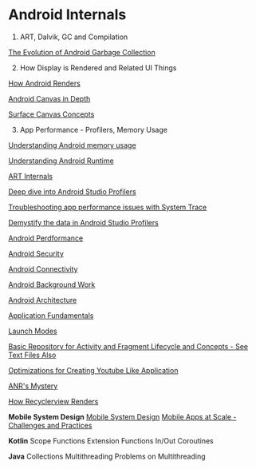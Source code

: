 # Android Internals

1. ART, Dalvik, GC and Compilation

[The Evolution of Android Garbage Collection](https://www.youtube.com/watch?v=oKMsPrDMprE)

2. How Display is Rendered and Related UI Things

[How Android Renders](https://www.youtube.com/watch?v=zdQRIYOST64)

[Android Canvas in Depth](https://www.youtube.com/watch?v=jlKrTTdTCUE)

[Surface Canvas Concepts](https://stackoverflow.com/questions/4576909/understanding-canvas-and-surface-concepts)

3. App Performance - Profilers, Memory Usage

[Understanding Android memory usage](https://www.youtube.com/watch?v=w7K0jio8afM)

[Understanding Android Runtime](https://www.youtube.com/watch?v=1uLzSXWWfDg)

[ART Internals](https://www.youtube.com/watch?v=vU7Rhcl9x5o)

[Deep dive into Android Studio Profilers](https://www.youtube.com/watch?v=LGVbpobV-Yg)

[Troubleshooting app performance issues with System Trace](https://www.youtube.com/watch?v=EjmIit_amnE)

[Demystify the data in Android Studio Profilers](https://www.youtube.com/watch?v=v4kCRZ_O4Lc)

[Android Perdformance](https://developer.android.com/topic/performance)

[Android Security](https://developer.android.com/topic/security/best-practices)

[Android Connectivity](https://developer.android.com/guide/topics/connectivity)

[Android Background Work](https://developer.android.com/guide/background)

[Android Architecture](https://developer.android.com/topic/architecture)

[Application Fundamentals](https://developer.android.com/guide/components/fundamentals)

[Launch Modes](https://medium.com/mindorks/android-launch-mode-787d28952959)

[Basic Repository for Activity and Fragment Lifecycle and Concepts - See Text Files Also](https://github.com/embydextrous/AndroidInterview)

[Optimizations for Creating Youtube Like Application](https://github.com/embydextrous/Interview/blob/main/fastvideosandroid.txt)

[ANR's Mystery](https://www.amanjeet.me/demystifying-the-anrs-puzzle/)

[How Recyclerview Renders](https://proandroiddev.com/recycler-view-internals-i-birth-of-viewholder-ae536760839c)


**Mobile System Design**
[Mobile System Design](https://github.com/weeeBox/mobile-system-design)
[Mobile Apps at Scale - Challenges and Practices](https://www.amazon.in/Building-Mobile-Apps-Scale-Engineering/dp/1638778868)

**Kotlin**
Scope Functions
Extension Functions
In/Out
Coroutines

**Java**
Collections
Multithreading
Problems on Multithreading
